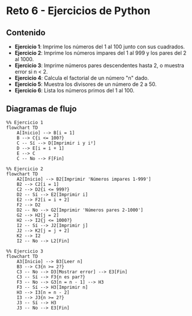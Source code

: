 # Reto 6 - Ejercicios de Python

## Contenido
- **Ejercicio 1**: Imprime los números del 1 al 100 junto con sus cuadrados.
- **Ejercicio 2**: Imprime los números impares del 1 al 999 y los pares del 2 al 1000.
- **Ejercicio 3**: Imprime números pares descendentes hasta 2, o muestra error si n < 2.
- **Ejercicio 4**: Calcula el factorial de un número "n" dado.
- **Ejercicio 5**: Muestra los divisores de un número de 2 a 50.
- **Ejercicio 6**: Lista los números primos del 1 al 100.

## Diagramas de flujo

```mermaid
%% Ejercicio 1
flowchart TD
    A[Inicio] --> B[i = 1]
    B --> C{i <= 100?}
    C -- Sí --> D[Imprimir i y i²]
    D --> E[i = i + 1]
    E --> C
    C -- No --> F[Fin]

%% Ejercicio 2
flowchart TD
    A2[Inicio] --> B2[Imprimir 'Números impares 1-999']
    B2 --> C2[i = 1]
    C2 --> D2{i <= 999?}
    D2 -- Sí --> E2[Imprimir i]
    E2 --> F2[i = i + 2]
    F2 --> D2
    D2 -- No --> G2[Imprimir 'Números pares 2-1000']
    G2 --> H2[j = 2]
    H2 --> I2{j <= 1000?}
    I2 -- Sí --> J2[Imprimir j]
    J2 --> K2[j = j + 2]
    K2 --> I2
    I2 -- No --> L2[Fin]

%% Ejercicio 3
flowchart TD
    A3[Inicio] --> B3[Leer n]
    B3 --> C3{n >= 2?}
    C3 -- No --> D3[Mostrar error] --> E3[Fin]
    C3 -- Sí --> F3{n es par?}
    F3 -- No --> G3[n = n - 1] --> H3
    F3 -- Sí --> H3[Imprimir n]
    H3 --> I3[n = n - 2]
    I3 --> J3{n >= 2?}
    J3 -- Sí --> H3
    J3 -- No --> E3[Fin]
